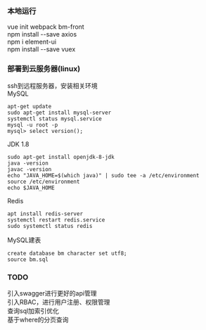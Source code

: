 ### 本地运行
vue init webpack bm-front  
npm install --save axios  
npm i element-ui  
npm install --save vuex  

### 部署到云服务器(linux)
ssh到远程服务器，安装相关环境  
MySQL
```
apt-get update
sudo apt-get install mysql-server
systemctl status mysql.service
mysql -u root -p
mysql> select version();
```

JDK 1.8
```
sudo apt-get install openjdk-8-jdk
java -version
javac -version
echo "JAVA_HOME=$(which java)" | sudo tee -a /etc/environment
source /etc/environment
echo $JAVA_HOME
```

Redis
```
apt install redis-server
systemctl restart redis.service
sudo systemctl status redis
```

MySQL建表  
```
create database bm character set utf8;
source bm.sql
```

### TODO
引入swagger进行更好的api管理  
引入RBAC，进行用户注册、权限管理  
查询sql加索引优化  
基于where的分页查询

